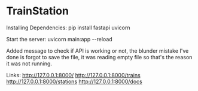 # TrainStation

Installing Dependencies:
pip install fastapi uvicorn

Start the server:
uvicorn main:app --reload

Added message to check if API is working or not, the blunder mistake I've done is forgot to save the file, it was reading empty file so that's the reason it was not running.

Links:
http://127.0.0.1:8000/
http://127.0.0.1:8000/trains
http://127.0.0.1:8000/stations
http://127.0.0.1:8000/docs

